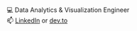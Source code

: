 💻  Data Analytics & Visualization Engineer\
📫  [LinkedIn](https://www.linkedin.com/in/jonathan-odle/) or [dev.to](https://dev.to/odle)

